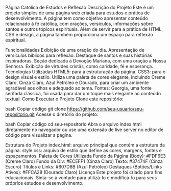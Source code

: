 Página Católica de Estudos e Reflexão
Descrição do Projeto
Este é um projeto simples de uma página web criada para estudos e prática de desenvolvimento. A página tem como objetivo apresentar conteúdo relacionado à fé católica, com orações, versículos, informações sobre santos e outros tópicos espirituais. Além de servir para a prática de HTML, CSS e design, a página também proporciona um espaço para reflexão espiritual.

Funcionalidades
Exibição de uma oração do dia.
Apresentação de versículos bíblicos para reflexão.
Destaque de santos e suas histórias inspiradoras.
Seção dedicada à Devoção Mariana, com uma oração a Nossa Senhora.
Exibição de virtudes cristãs, como caridade, fé e esperança.
Tecnologias Utilizadas
HTML5: para a estruturação da página.
CSS3: para o design visual e estilo.
Utiliza uma paleta de cores elegante, incluindo Creme Claro, Cinza Claro, Azul Petróleo e Dourado, para criar um ambiente agradável aos olhos e adequado ao tema.
Fontes: Georgia, uma fonte serifada clássica, foi usada para dar um toque mais elegante ao conteúdo textual.
Como Executar o Projeto
Clone este repositório:

bash
Copiar código
git clone https://github.com/seu-usuario/seu-repositorio.git
Acesse o diretório do projeto:

bash
Copiar código
cd seu-repositorio
Abra o arquivo index.html diretamente no navegador ou use uma extensão de live server no editor de código para visualizar a página.

Estrutura do Projeto
index.html: arquivo principal que contém a estrutura da página.
style.css: arquivo de estilo que define as cores, margens, fontes e espaçamentos.
Paleta de Cores Utilizada
Fundo da Página (Body): #FDF6E3 (Creme Claro)
Fundo da Div: #ECEFF1 (Cinza Claro)
Texto: #37474F (Cinza Escuro)
Títulos e Links: #607D8B (Azul Petróleo)
Destaques (Botões/Links Ativos): #FFCA28 (Dourado Claro)
Licença
Este projeto foi criado para fins educacionais. Sinta-se à vontade para utilizá-lo e modificá-lo para seus próprios estudos e desenvolvimento.

